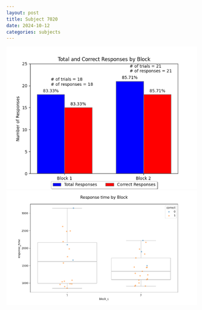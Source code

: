 ```yaml
---
layout: post
title: Subject 7020
date: 2024-10-12
categories: subjects
---
```


![](data/7020/run-1/7020_ATS_responses.png)
![](data/7020/run-1/7020_ATS_rt.png)
